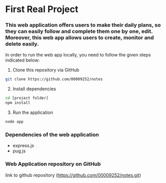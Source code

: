 # First Real Project

### This web application offers users to make their daily plans, so they can easily follow and complete them one by one, edit. Moreover, this web app allows users to create, monitor and delete easily. 

In order to run the web app locally, you need to follow the given steps indicated below:

1. Clone this repository via GitHub
```bash
git clone https://github.com/00009252/notes
```
2. Install dependencies
```bash
cd [project folder]
npm install 
```

3. Run the application
```bash
node app
```

### Dependencies of the web application
- express.js
- pug.js

### Web Application repository on GitHub

link to github repository (https://github.com/00009252/notes.git)